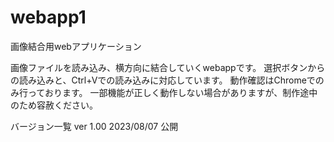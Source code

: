 # webapp1
画像結合用webアプリケーション

画像ファイルを読み込み、横方向に結合していくwebappです。
選択ボタンからの読み込みと、Ctrl+Vでの読み込みに対応しています。
動作確認はChromeでのみ行っております。
一部機能が正しく動作しない場合がありますが、制作途中のため容赦ください。

バージョン一覧
ver 1.00 2023/08/07
  公開
